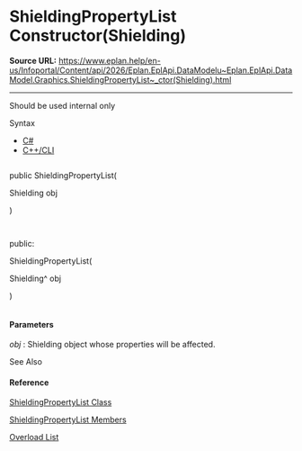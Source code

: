 # ShieldingPropertyList Constructor(Shielding)

**Source URL:** https://www.eplan.help/en-us/Infoportal/Content/api/2026/Eplan.EplApi.DataModelu~Eplan.EplApi.DataModel.Graphics.ShieldingPropertyList~_ctor(Shielding).html

---

Should be used internal only

Syntax

- [C#](#i-syntax-CS)
- [C++/CLI](#i-syntax-CPP2005)

```
```
public ShieldingPropertyList( 
   Shielding obj
)
```
```

```
```
public:
ShieldingPropertyList( 
   Shielding^ obj
)
```
```

#### Parameters

*obj*
:   Shielding object whose properties will be affected.



See Also

#### Reference

[ShieldingPropertyList Class](Eplan.EplApi.DataModelu~Eplan.EplApi.DataModel.Graphics.ShieldingPropertyList.html)
  
[ShieldingPropertyList Members](Eplan.EplApi.DataModelu~Eplan.EplApi.DataModel.Graphics.ShieldingPropertyList_members.html)
  
[Overload List](Eplan.EplApi.DataModelu~Eplan.EplApi.DataModel.Graphics.ShieldingPropertyList~_ctor.html)
